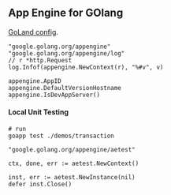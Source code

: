 App Engine for GOlang
-

[GoLand config](https://monosnap.com/file/X5w1jrpQ1C4fSmn7rmU9Lbm0l3xNBs).

````
"google.golang.org/appengine"
"google.golang.org/appengine/log"
// r *http.Request
log.Infof(appengine.NewContext(r), "%#v", v)

appengine.AppID
appengine.DefaultVersionHostname 
appengine.IsDevAppServer()
````

#### Local Unit Testing

````
# run
goapp test ./demos/transaction

"google.golang.org/appengine/aetest"

ctx, done, err := aetest.NewContext()

inst, err := aetest.NewInstance(nil)
defer inst.Close()
````
